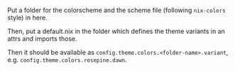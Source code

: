 Put a folder for the colorscheme and the scheme file (following `nix-colors` style) in here. 

Then, put a default.nix in the folder which defines the theme variants in an attrs and imports those.

Then it should be available as `config.theme.colors.<folder-name>.variant`, e.g. `config.theme.colors.rosepine.dawn`.
